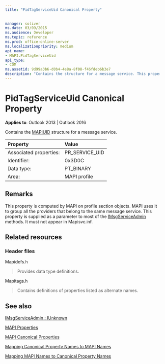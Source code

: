 ```yaml
---
title: "PidTagServiceUid Canonical Property"
 
 
manager: soliver
ms.date: 03/09/2015
ms.audience: Developer
ms.topic: reference
ms.prod: office-online-server
ms.localizationpriority: medium
api_name:
- MAPI.PidTagServiceUid
api_type:
- COM
ms.assetid: 9d99a3b6-d0b4-4e8a-8f08-f46fdeb6b3e7
description: "Contains the structure for a message service. This property is computed by MAPI on profile section objects. MAPI uses it to group providers."
---
```


# PidTagServiceUid Canonical Property

  
  
**Applies to**: Outlook 2013 | Outlook 2016 
  
Contains the [MAPIUID](mapiuid.md) structure for a message service. 
  
|Property |Value |
|:-----|:-----|
|Associated properties:  <br/> |PR_SERVICE_UID  <br/> |
|Identifier:  <br/> |0x3D0C  <br/> |
|Data type:  <br/> |PT_BINARY  <br/> |
|Area:  <br/> |MAPI profile  <br/> |
   
## Remarks

This property is computed by MAPI on profile section objects. MAPI uses it to group all the providers that belong to the same message service. This property is supplied as a parameter to most of the [IMsgServiceAdmin](imsgserviceadminiunknown.md) methods. It must not appear in Mapisvc.inf. 
  
## Related resources

### Header files

Mapidefs.h
  
> Provides data type definitions.
    
Mapitags.h
  
> Contains definitions of properties listed as alternate names.
    
## See also



[IMsgServiceAdmin : IUnknown](imsgserviceadminiunknown.md)


[MAPI Properties](mapi-properties.md)
  
[MAPI Canonical Properties](mapi-canonical-properties.md)
  
[Mapping Canonical Property Names to MAPI Names](mapping-canonical-property-names-to-mapi-names.md)
  
[Mapping MAPI Names to Canonical Property Names](mapping-mapi-names-to-canonical-property-names.md)

